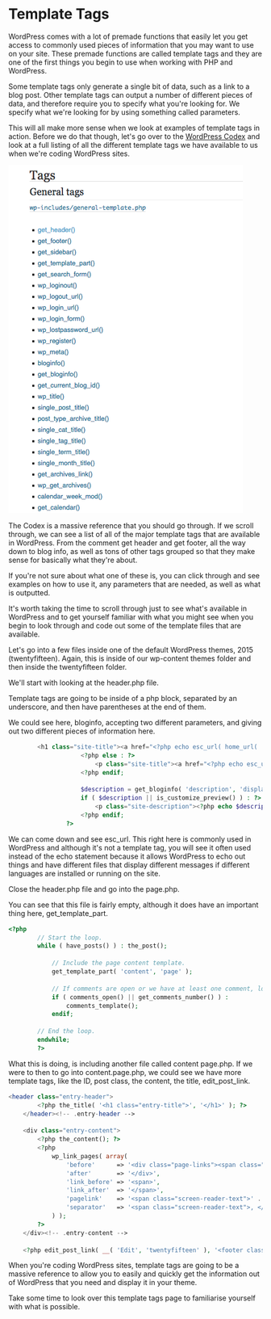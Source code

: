 # Template Tags

WordPress comes with a lot of premade functions that easily let you get access to commonly used pieces of information that you may want to use on your site. These premade functions are called template tags and they are one of the first things you begin to use when working with PHP and WordPress.

Some template tags only generate a single bit of data, such as a link to a blog post. Other template tags can output a number of different pieces of data, and therefore require you to specify what you're looking for. We specify what we're looking for by using something called parameters.

This will all make more sense when we look at examples of template tags in action. Before we do that though, let's go over to the [WordPress Codex](https://codex.wordpress.org/Template_Tags) and look at a full listing of all the different template tags we have available to us when we're coding WordPress sites.

![](.gitbook/assets/screen-shot-2018-05-01-at-10.17.28.png)



The Codex is a massive reference that you should go through. If we scroll through, we can see a list of all of the major template tags that are available in WordPress. From the comment get header and get footer, all the way down to blog info, as well as tons of other tags grouped so that they make sense for basically what they're about.

If you're not sure about what one of these is, you can click through and see examples on how to use it, any parameters that are needed, as well as what is outputted.

It's worth taking the time to scroll through just to see what's available in WordPress and to get yourself familiar with what you might see when you begin to look through and code out some of the template files that are available.

Let's go into a few files inside one of the default WordPress themes, 2015 \(twentyfifteen\). Again, this is inside of our wp-content themes folder and then inside the twentyfifteen folder.

We'll start with looking at the header.php file.

Template tags are going to be inside of a php block, separated by an underscore, and then have parentheses at the end of them.

We could see here, bloginfo, accepting two different parameters, and giving out two different pieces of information here.

```php
		<h1 class="site-title"><a href="<?php echo esc_url( home_url( '/' ) ); ?>" rel="home"><?php bloginfo( 'name' ); ?></a></h1>
					<?php else : ?>
						<p class="site-title"><a href="<?php echo esc_url( home_url( '/' ) ); ?>" rel="home"><?php bloginfo( 'name' ); ?></a></p>
					<?php endif;

					$description = get_bloginfo( 'description', 'display' );
					if ( $description || is_customize_preview() ) : ?>
						<p class="site-description"><?php echo $description; ?></p>
					<?php endif;
				?>
```

We can come down and see esc\_url. This right here is commonly used in WordPress and although it's not a template tag, you will see it often used instead of the echo statement because it allows WordPress to echo out things and have different files that display different messages if different languages are installed or running on the site.

Close the header.php file and go into the page.php. 

You can see that this file is fairly empty, although it does have an important thing here, get\_template\_part. 

```php
<?php
		// Start the loop.
		while ( have_posts() ) : the_post();

			// Include the page content template.
			get_template_part( 'content', 'page' );

			// If comments are open or we have at least one comment, load up the comment template.
			if ( comments_open() || get_comments_number() ) :
				comments_template();
			endif;

		// End the loop.
		endwhile;
		?>
```

What this is doing, is including another file called content page.php. If we were to then to go into content.page.php, we could see we have more template tags, like the ID, post class, the content, the title, edit\_post\_link.

```php
<header class="entry-header">
		<?php the_title( '<h1 class="entry-title">', '</h1>' ); ?>
	</header><!-- .entry-header -->

	<div class="entry-content">
		<?php the_content(); ?>
		<?php
			wp_link_pages( array(
				'before'      => '<div class="page-links"><span class="page-links-title">' . __( 'Pages:', 'twentyfifteen' ) . '</span>',
				'after'       => '</div>',
				'link_before' => '<span>',
				'link_after'  => '</span>',
				'pagelink'    => '<span class="screen-reader-text">' . __( 'Page', 'twentyfifteen' ) . ' </span>%',
				'separator'   => '<span class="screen-reader-text">, </span>',
			) );
		?>
	</div><!-- .entry-content -->

	<?php edit_post_link( __( 'Edit', 'twentyfifteen' ), '<footer class="entry-footer"><span class="edit-link">', '</span></footer><!-- .entry-footer -->' ); ?>

```

When you're coding WordPress sites, template tags are going to be a massive reference to allow you to easily and quickly get the information out of WordPress that you need and display it in your theme.

Take some time to look over this template tags page to familiarise yourself with what is possible.

